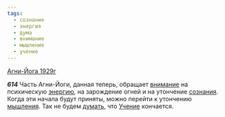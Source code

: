 ```yaml
---
tags:
  - сознание
  - энергия
  - дума
  - внимание
  - мышление
  - учение
---
```


[Агни-Йога 1929г](/agni/1929)

___614___
Часть Агни-Йоги, данная теперь, обращает [внимание](/tag/#внимание) на психическую [энергию](/tag/#энергия), на зарождение огней и на утончение [сознания](/tag/#сознание). Когда эти начала будут приняты, можно перейти к утончению [мышления](/tag/#мышление). Так не будем [думать](/tag/#дума), что [Учение](/tag/#учение) кончается.